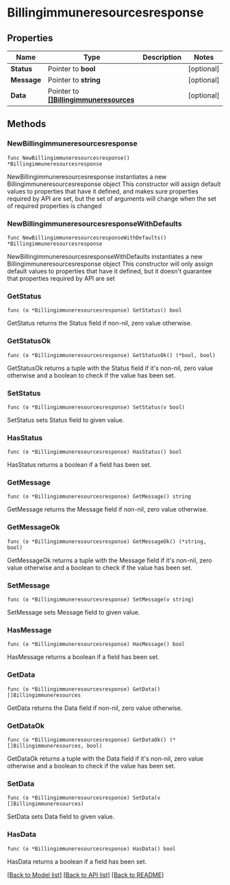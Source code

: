 # Billingimmuneresourcesresponse

## Properties

Name | Type | Description | Notes
------------ | ------------- | ------------- | -------------
**Status** | Pointer to **bool** |  | [optional] 
**Message** | Pointer to **string** |  | [optional] 
**Data** | Pointer to [**[]Billingimmuneresources**](Billingimmuneresources.md) |  | [optional] 

## Methods

### NewBillingimmuneresourcesresponse

`func NewBillingimmuneresourcesresponse() *Billingimmuneresourcesresponse`

NewBillingimmuneresourcesresponse instantiates a new Billingimmuneresourcesresponse object
This constructor will assign default values to properties that have it defined,
and makes sure properties required by API are set, but the set of arguments
will change when the set of required properties is changed

### NewBillingimmuneresourcesresponseWithDefaults

`func NewBillingimmuneresourcesresponseWithDefaults() *Billingimmuneresourcesresponse`

NewBillingimmuneresourcesresponseWithDefaults instantiates a new Billingimmuneresourcesresponse object
This constructor will only assign default values to properties that have it defined,
but it doesn't guarantee that properties required by API are set

### GetStatus

`func (o *Billingimmuneresourcesresponse) GetStatus() bool`

GetStatus returns the Status field if non-nil, zero value otherwise.

### GetStatusOk

`func (o *Billingimmuneresourcesresponse) GetStatusOk() (*bool, bool)`

GetStatusOk returns a tuple with the Status field if it's non-nil, zero value otherwise
and a boolean to check if the value has been set.

### SetStatus

`func (o *Billingimmuneresourcesresponse) SetStatus(v bool)`

SetStatus sets Status field to given value.

### HasStatus

`func (o *Billingimmuneresourcesresponse) HasStatus() bool`

HasStatus returns a boolean if a field has been set.

### GetMessage

`func (o *Billingimmuneresourcesresponse) GetMessage() string`

GetMessage returns the Message field if non-nil, zero value otherwise.

### GetMessageOk

`func (o *Billingimmuneresourcesresponse) GetMessageOk() (*string, bool)`

GetMessageOk returns a tuple with the Message field if it's non-nil, zero value otherwise
and a boolean to check if the value has been set.

### SetMessage

`func (o *Billingimmuneresourcesresponse) SetMessage(v string)`

SetMessage sets Message field to given value.

### HasMessage

`func (o *Billingimmuneresourcesresponse) HasMessage() bool`

HasMessage returns a boolean if a field has been set.

### GetData

`func (o *Billingimmuneresourcesresponse) GetData() []Billingimmuneresources`

GetData returns the Data field if non-nil, zero value otherwise.

### GetDataOk

`func (o *Billingimmuneresourcesresponse) GetDataOk() (*[]Billingimmuneresources, bool)`

GetDataOk returns a tuple with the Data field if it's non-nil, zero value otherwise
and a boolean to check if the value has been set.

### SetData

`func (o *Billingimmuneresourcesresponse) SetData(v []Billingimmuneresources)`

SetData sets Data field to given value.

### HasData

`func (o *Billingimmuneresourcesresponse) HasData() bool`

HasData returns a boolean if a field has been set.


[[Back to Model list]](../README.md#documentation-for-models) [[Back to API list]](../README.md#documentation-for-api-endpoints) [[Back to README]](../README.md)


